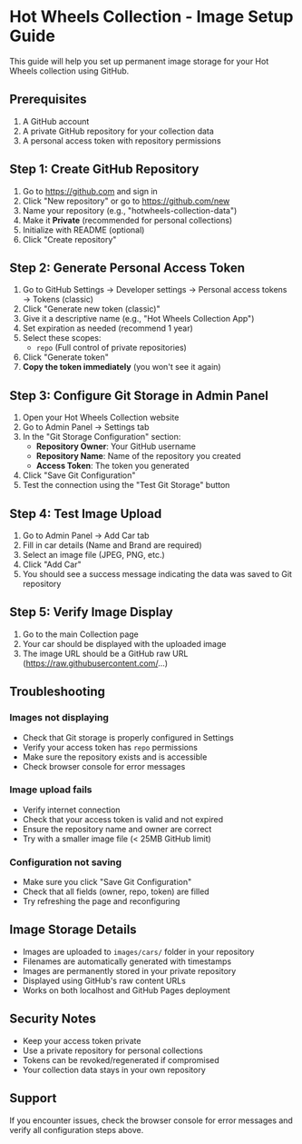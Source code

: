 # Hot Wheels Collection - Image Setup Guide

This guide will help you set up permanent image storage for your Hot Wheels collection using GitHub.

## Prerequisites

1. A GitHub account
2. A private GitHub repository for your collection data
3. A personal access token with repository permissions

## Step 1: Create GitHub Repository

1. Go to https://github.com and sign in
2. Click "New repository" or go to https://github.com/new
3. Name your repository (e.g., "hotwheels-collection-data")
4. Make it **Private** (recommended for personal collections)
5. Initialize with README (optional)
6. Click "Create repository"

## Step 2: Generate Personal Access Token

1. Go to GitHub Settings → Developer settings → Personal access tokens → Tokens (classic)
2. Click "Generate new token (classic)"
3. Give it a descriptive name (e.g., "Hot Wheels Collection App")
4. Set expiration as needed (recommend 1 year)
5. Select these scopes:
   - `repo` (Full control of private repositories)
6. Click "Generate token"
7. **Copy the token immediately** (you won't see it again)

## Step 3: Configure Git Storage in Admin Panel

1. Open your Hot Wheels Collection website
2. Go to Admin Panel → Settings tab
3. In the "Git Storage Configuration" section:
   - **Repository Owner**: Your GitHub username
   - **Repository Name**: Name of the repository you created
   - **Access Token**: The token you generated
4. Click "Save Git Configuration"
5. Test the connection using the "Test Git Storage" button

## Step 4: Test Image Upload

1. Go to Admin Panel → Add Car tab
2. Fill in car details (Name and Brand are required)
3. Select an image file (JPEG, PNG, etc.)
4. Click "Add Car"
5. You should see a success message indicating the data was saved to Git repository

## Step 5: Verify Image Display

1. Go to the main Collection page
2. Your car should be displayed with the uploaded image
3. The image URL should be a GitHub raw URL (https://raw.githubusercontent.com/...)

## Troubleshooting

### Images not displaying
- Check that Git storage is properly configured in Settings
- Verify your access token has `repo` permissions
- Make sure the repository exists and is accessible
- Check browser console for error messages

### Image upload fails
- Verify internet connection
- Check that your access token is valid and not expired
- Ensure the repository name and owner are correct
- Try with a smaller image file (< 25MB GitHub limit)

### Configuration not saving
- Make sure you click "Save Git Configuration"
- Check that all fields (owner, repo, token) are filled
- Try refreshing the page and reconfiguring

## Image Storage Details

- Images are uploaded to `images/cars/` folder in your repository
- Filenames are automatically generated with timestamps
- Images are permanently stored in your private repository
- Displayed using GitHub's raw content URLs
- Works on both localhost and GitHub Pages deployment

## Security Notes

- Keep your access token private
- Use a private repository for personal collections
- Tokens can be revoked/regenerated if compromised
- Your collection data stays in your own repository

## Support

If you encounter issues, check the browser console for error messages and verify all configuration steps above.
